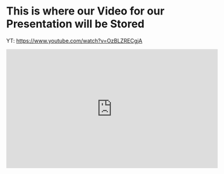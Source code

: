 # This is where our Video for our Presentation will be Stored
YT: https://www.youtube.com/watch?v=OzBLZRECgjA
<iframe width="560" height="315" src="https://www.youtube.com/embed/OzBLZRECgjA" frameborder="0" allow="accelerometer; autoplay; encrypted-media; gyroscope; picture-in-picture" allowfullscreen></iframe>
